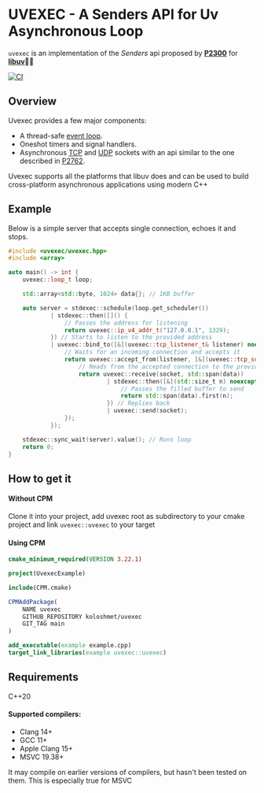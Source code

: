 # UVEXEC - A Senders API for Uv Asynchronous Loop

`uvexec` is an implementation of the _Senders_ api proposed by [**P2300**](http://wg21.link/p2300) for [**libuv**](https://github.com/libuv/libuv)🦄🦖

[![CI](https://github.com/koloshmet/uvexec/actions/workflows/ci.yml/badge.svg)](https://github.com/koloshmet/uvexec/actions/workflows/ci.yml)

## Overview
Uvexec provides a few major components:

- A thread-safe [event loop](examples/schedule_bench.cpp).
- Oneshot timers and signal handlers.
- Asynchronous [TCP](examples/echo_with_async_value.cpp) and [UDP](examples/echo_uvexec_udp.cpp) sockets 
with an api similar to the one described in [P2762](https://www.open-std.org/jtc1/sc22/wg21/docs/papers/2023/p2762r2.pdf).

Uvexec supports all the platforms that libuv does and can be used to build cross-platform asynchronous applications
using modern C++

## Example

Below is a simple server that accepts single connection, echoes it and stops.

```c++
#include <uvexec/uvexec.hpp>
#include <array>

auto main() -> int {
    uvexec::loop_t loop;

    std::array<std::byte, 1024> data{}; // 1KB buffer

    auto server = stdexec::schedule(loop.get_scheduler())
            | stdexec::then([]() {
                // Passes the address for listening
                return uvexec::ip_v4_addr_t("127.0.0.1", 1329);
            }) // Starts to listen to the provided address
            | uvexec::bind_to([&](uvexec::tcp_listener_t& listener) noexcept {
                // Waits for an incoming connection and accepts it
                return uvexec::accept_from(listener, [&](uvexec::tcp_socket_t& socket) noexcept {
                    // Reads from the accepted connection to the provided buffer
                    return uvexec::receive(socket, std::span(data))
                            | stdexec::then([&](std::size_t n) noexcept {
                                // Passes the filled buffer to send
                                return std::span(data).first(n);
                            }) // Replies back
                            | uvexec::send(socket);
                });
            });

    stdexec::sync_wait(server).value(); // Runs loop
    return 0;
}
```

## How to get it

#### Without CPM
Clone it into your project, add uvexec root as subdirectory to your cmake project and link `uvexec::uvexec` to your target 


#### Using CPM

```cmake
cmake_minimum_required(VERSION 3.22.1)

project(UvexecExample)

include(CPM.cmake)

CPMAddPackage(
    NAME uvexec
    GITHUB_REPOSITORY koloshmet/uvexec
    GIT_TAG main
)

add_executable(example example.cpp)
target_link_libraries(example uvexec::uvexec)
```

## Requirements

C++20

#### Supported compilers:
- Clang 14+
- GCC 11+
- Apple Clang 15+
- MSVC 19.38+

It may compile on earlier versions of compilers, but hasn't been tested on them.
This is especially true for MSVC
